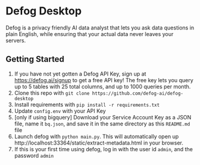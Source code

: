 # Defog Desktop

Defog is a privacy friendly AI data analyst that lets you ask data questions in plain English, while ensuring that your actual data never leaves your servers.

## Getting Started

1. If you have not yet gotten a Defog API Key, sign up at https://defog.ai/signup to get a free API key! The free key lets you query up to 5 tables with 25 total columns, and up to 1000 queries per month.
2. Clone this repo with `git clone https://github.com/defog-ai/defog-desktop`
3. Install requirements with `pip install -r requirements.txt`
4. Update `config.env` with your API Key
5. [only if using bigquery] Download your Service Account Key as a JSON file, name it `bq.json`, and save it in the same directory as this `README.md` file
6. Launch defog with `python main.py`. This will automatically open up http://localhost:33364/static/extract-metadata.html in your browser.
7. If this is your first time using defog, log in with the user id `admin`, and the password `admin`
